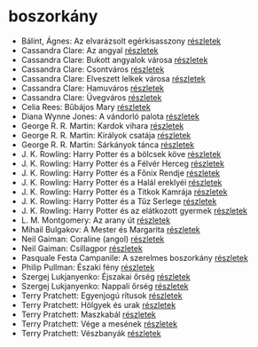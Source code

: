 # boszorkány

- Bálint, Ágnes: Az elvarázsolt egérkisasszony [részletek](_details/%7Bopf.creator%7D.md#id_534)
- Cassandra Clare: Az angyal [részletek](_details/%7Bopf.creator%7D.md#id_640)
- Cassandra Clare: Bukott angyalok városa [részletek](_details/%7Bopf.creator%7D.md#id_638)
- Cassandra Clare: Csontváros [részletek](_details/%7Bopf.creator%7D.md#id_635)
- Cassandra Clare: Elveszett lelkek városa [részletek](_details/%7Bopf.creator%7D.md#id_639)
- Cassandra Clare: Hamuváros [részletek](_details/%7Bopf.creator%7D.md#id_636)
- Cassandra Clare: Üvegváros [részletek](_details/%7Bopf.creator%7D.md#id_637)
- Celia Rees: Bűbájos Mary [részletek](_details/%7Bopf.creator%7D.md#id_979)
- Diana Wynne Jones: A vándorló palota [részletek](_details/%7Bopf.creator%7D.md#id_1413)
- George R. R. Martin: Kardok vihara [részletek](_details/%7Bopf.creator%7D.md#id_424)
- George R. R. Martin: Királyok csatája [részletek](_details/%7Bopf.creator%7D.md#id_418)
- George R. R. Martin: Sárkányok tánca [részletek](_details/%7Bopf.creator%7D.md#id_898)
- J. K. Rowling: Harry Potter és a bölcsek köve [részletek](_details/%7Bopf.creator%7D.md#id_18)
- J. K. Rowling: Harry Potter és a Félvér Herceg [részletek](_details/%7Bopf.creator%7D.md#id_23)
- J. K. Rowling: Harry Potter és a Főnix Rendje [részletek](_details/%7Bopf.creator%7D.md#id_22)
- J. K. Rowling: Harry Potter és a Halál ereklyéi [részletek](_details/%7Bopf.creator%7D.md#id_24)
- J. K. Rowling: Harry Potter és a Titkok Kamrája [részletek](_details/%7Bopf.creator%7D.md#id_19)
- J. K. Rowling: Harry Potter és a Tűz Serlege [részletek](_details/%7Bopf.creator%7D.md#id_21)
- J. K. Rowling: Harry Potter és az elátkozott gyermek [részletek](_details/%7Bopf.creator%7D.md#id_1459)
- L. M. Montgomery: Az arany út [részletek](_details/%7Bopf.creator%7D.md#id_491)
- Mihail Bulgakov: A Mester és Margarita [részletek](_details/%7Bopf.creator%7D.md#id_275)
- Neil Gaiman: Coraline (angol) [részletek](_details/%7Bopf.creator%7D.md#id_1431)
- Neil Gaiman: Csillagpor [részletek](_details/%7Bopf.creator%7D.md#id_886)
- Pasquale Festa Campanile: A szerelmes boszorkány [részletek](_details/%7Bopf.creator%7D.md#id_975)
- Philip Pullman: Északi fény [részletek](_details/%7Bopf.creator%7D.md#id_1219)
- Szergej Lukjanyenko: Éjszakai őrség [részletek](_details/%7Bopf.creator%7D.md#id_461)
- Szergej Lukjanyenko: Nappali őrség [részletek](_details/%7Bopf.creator%7D.md#id_459)
- Terry Pratchett: Egyenjogú rítusok [részletek](_details/%7Bopf.creator%7D.md#id_694)
- Terry Pratchett: Hölgyek és urak [részletek](_details/%7Bopf.creator%7D.md#id_691)
- Terry Pratchett: Maszkabál [részletek](_details/%7Bopf.creator%7D.md#id_692)
- Terry Pratchett: Vége a mesének [részletek](_details/%7Bopf.creator%7D.md#id_690)
- Terry Pratchett: Vészbanyák [részletek](_details/%7Bopf.creator%7D.md#id_689)